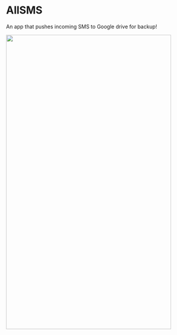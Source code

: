 # AllSMS
An app that pushes incoming SMS to Google drive for backup!

<img src="allsms.gif" width="450" height="800"/>
